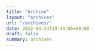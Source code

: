 ```yaml
---
title: "Archive"
layout: "archives"
url: "/archives/"
date: 2022-04-24T19:44:05+08:00
draft: false
summary: archives
---
```


